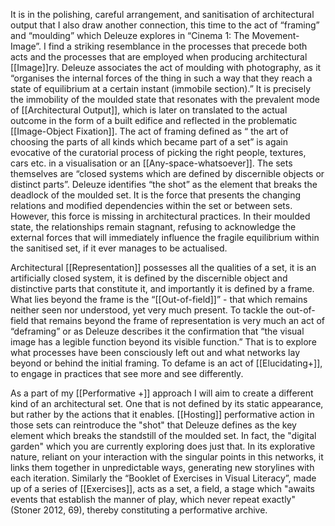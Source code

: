 It is in the polishing, careful arrangement, and sanitisation of architectural output that I also draw another connection, this time to the act of “framing” and “moulding” which Deleuze explores in “Cinema 1: The Movement-Image”. I find a striking resemblance in the processes that precede both acts and the processes that are employed when producing architectural [[Image]]ry. Deleuze associates the act of moulding with photography, as it “organises the internal forces of the thing in such a way that they reach a state of equilibrium at a certain instant (immobile section).” It is precisely the immobility of the moulded state that resonates with the prevalent mode of [[Architectural Output]], which is later on translated to the actual outcome in the form of a built edifice and reflected in the problematic [[Image-Object Fixation]]. The act of framing defined as “ the art of choosing the parts of all kinds which became part of a set” is again evocative of the curatorial process of picking the right people, textures, cars etc. in a visualisation or an [[Any-space-whatsoever]]. The sets themselves are “closed systems which are defined by discernible objects or distinct parts”. Deleuze identifies “the shot” as the element that breaks the deadlock of the moulded set. It is the force that presents the changing relations and modified dependencies within the set or between sets. However, this force is missing in architectural practices. In their moulded state, the relationships remain stagnant, refusing to acknowledge the external forces that will immediately influence the fragile equilibrium within the sanitised set, if it ever manages to be actualised. 

Architectural [[Representation]] possesses all the qualities of a set, it is an artificially closed system, it is defined by the discernible object and distinctive parts that constitute it, and importantly it is defined by a frame. What lies beyond the frame is the “[[Out-of-field]]” - that which remains neither seen nor understood, yet very much present. To tackle the out-of-field that remains beyond the frame of representation is very much an act of “deframing” or as Deleuze describes it the confirmation that “the visual image has a legible function beyond its visible function.” That is to explore what processes have been consciously left out and what networks lay beyond or behind the initial framing. To defame is an act of [[Elucidating+]], to engage in practices that see more and see differently. 

As a part of my [[Performative +]] approach I will aim to create a different kind of an architectural set. One that is not defined by its static appearance, but rather by the actions that it enables.  [[Hosting]] performative action in those sets can reintroduce the "shot" that Deleuze defines as the key element which breaks the standstill of the moulded set. In fact, the "digital garden" which you are currently exploring does just that. In its explorative nature, reliant on your interaction with the singular points in this networks, it links them together in unpredictable ways, generating new storylines with each iteration. Similarly the “Booklet of Exercises in Visual Literacy”, made up of a series of [[Exercises]],  acts as a set, a field, a stage which "awaits events that establish the manner of play, which never repeat exactly" (Stoner 2012, 69), thereby constituting a performative archive.